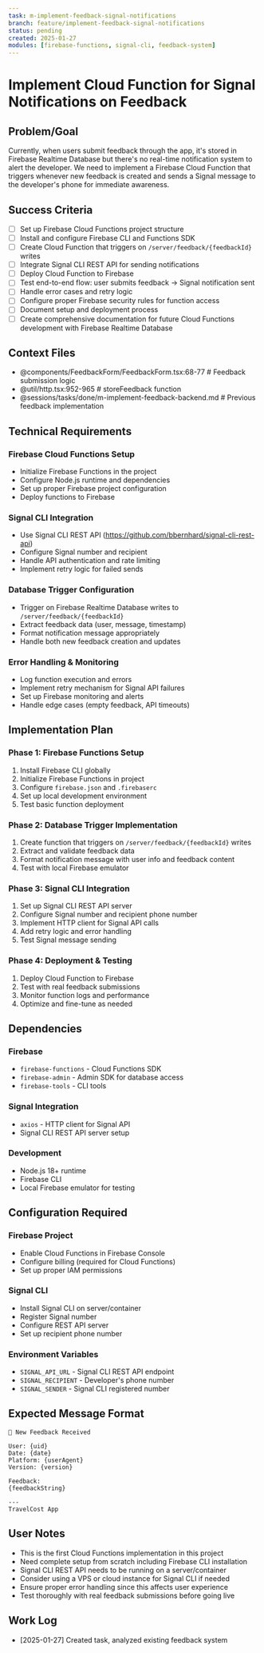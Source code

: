 ```yaml
---
task: m-implement-feedback-signal-notifications
branch: feature/implement-feedback-signal-notifications
status: pending
created: 2025-01-27
modules: [firebase-functions, signal-cli, feedback-system]
---
```


# Implement Cloud Function for Signal Notifications on Feedback

## Problem/Goal

Currently, when users submit feedback through the app, it's stored in Firebase Realtime Database but there's no real-time notification system to alert the developer. We need to implement a Firebase Cloud Function that triggers whenever new feedback is created and sends a Signal message to the developer's phone for immediate awareness.

## Success Criteria

- [ ] Set up Firebase Cloud Functions project structure
- [ ] Install and configure Firebase CLI and Functions SDK
- [ ] Create Cloud Function that triggers on `/server/feedback/{feedbackId}` writes
- [ ] Integrate Signal CLI REST API for sending notifications
- [ ] Deploy Cloud Function to Firebase
- [ ] Test end-to-end flow: user submits feedback → Signal notification sent
- [ ] Handle error cases and retry logic
- [ ] Configure proper Firebase security rules for function access
- [ ] Document setup and deployment process
- [ ] Create comprehensive documentation for future Cloud Functions development with Firebase Realtime Database

## Context Files

- @components/FeedbackForm/FeedbackForm.tsx:68-77 # Feedback submission logic
- @util/http.tsx:952-965 # storeFeedback function
- @sessions/tasks/done/m-implement-feedback-backend.md # Previous feedback implementation

## Technical Requirements

### Firebase Cloud Functions Setup

- Initialize Firebase Functions in the project
- Configure Node.js runtime and dependencies
- Set up proper Firebase project configuration
- Deploy functions to Firebase

### Signal CLI Integration

- Use Signal CLI REST API (https://github.com/bbernhard/signal-cli-rest-api)
- Configure Signal number and recipient
- Handle API authentication and rate limiting
- Implement retry logic for failed sends

### Database Trigger Configuration

- Trigger on Firebase Realtime Database writes to `/server/feedback/{feedbackId}`
- Extract feedback data (user, message, timestamp)
- Format notification message appropriately
- Handle both new feedback creation and updates

### Error Handling & Monitoring

- Log function execution and errors
- Implement retry mechanism for Signal API failures
- Set up Firebase monitoring and alerts
- Handle edge cases (empty feedback, API timeouts)

## Implementation Plan

### Phase 1: Firebase Functions Setup

1. Install Firebase CLI globally
2. Initialize Firebase Functions in project
3. Configure `firebase.json` and `.firebaserc`
4. Set up local development environment
5. Test basic function deployment

### Phase 2: Database Trigger Implementation

1. Create function that triggers on `/server/feedback/{feedbackId}` writes
2. Extract and validate feedback data
3. Format notification message with user info and feedback content
4. Test with local Firebase emulator

### Phase 3: Signal CLI Integration

1. Set up Signal CLI REST API server
2. Configure Signal number and recipient phone number
3. Implement HTTP client for Signal API calls
4. Add retry logic and error handling
5. Test Signal message sending

### Phase 4: Deployment & Testing

1. Deploy Cloud Function to Firebase
2. Test with real feedback submissions
3. Monitor function logs and performance
4. Optimize and fine-tune as needed

## Dependencies

### Firebase

- `firebase-functions` - Cloud Functions SDK
- `firebase-admin` - Admin SDK for database access
- `firebase-tools` - CLI tools

### Signal Integration

- `axios` - HTTP client for Signal API
- Signal CLI REST API server setup

### Development

- Node.js 18+ runtime
- Firebase CLI
- Local Firebase emulator for testing

## Configuration Required

### Firebase Project

- Enable Cloud Functions in Firebase Console
- Configure billing (required for Cloud Functions)
- Set up proper IAM permissions

### Signal CLI

- Install Signal CLI on server/container
- Register Signal number
- Configure REST API server
- Set up recipient phone number

### Environment Variables

- `SIGNAL_API_URL` - Signal CLI REST API endpoint
- `SIGNAL_RECIPIENT` - Developer's phone number
- `SIGNAL_SENDER` - Signal CLI registered number

## Expected Message Format

```
🚨 New Feedback Received

User: {uid}
Date: {date}
Platform: {userAgent}
Version: {version}

Feedback:
{feedbackString}

---
TravelCost App
```

## User Notes

- This is the first Cloud Functions implementation in this project
- Need complete setup from scratch including Firebase CLI installation
- Signal CLI REST API needs to be running on a server/container
- Consider using a VPS or cloud instance for Signal CLI if needed
- Ensure proper error handling since this affects user experience
- Test thoroughly with real feedback submissions before going live

## Work Log

- [2025-01-27] Created task, analyzed existing feedback system
